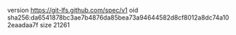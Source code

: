 version https://git-lfs.github.com/spec/v1
oid sha256:da6541878bc3ae7b4876da85bea73a94644582d8cf8012a8dc74a102eaadaa7f
size 21261
